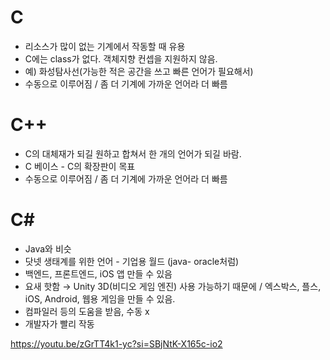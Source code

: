 # C

- 리소스가 많이 없는 기계에서 작동할 때 유용
- C에는 class가 없다. 객체지향 컨셉을 지원하지 않음.
- 예) 화성탐사선(가능한 적은 공간을 쓰고 빠른 언어가 필요해서)
- 수동으로 이루어짐 / 좀 더 기계에 가까운 언어라 더 빠름

# C++

- C의 대체재가 되길 원하고 합쳐서 한 개의 언어가 되길 바람.
- C 베이스 - C의 확장판이 목표
- 수동으로 이루어짐 / 좀 더 기계에 가까운 언어라 더 빠름

# C#

- Java와 비슷
- 닷넷 생태계를 위한 언어 - 기업용 월드 (java- oracle처럼)
- 백엔드, 프론트엔드, iOS 앱 만들 수 있음
- 요새 핫함 → Unity 3D(비디오 게임 엔진) 사용 가능하기 때문에 / 엑스박스, 플스, iOS, Android, 웹용 게임을 만들 수 있음.
- 컴파일러 등의 도움을 받음, 수동 x
- 개발자가 빨리 작동

https://youtu.be/zGrTT4k1-yc?si=SBjNtK-X165c-io2
